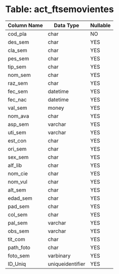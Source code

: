 # Table: act_ftsemovientes

| Column Name | Data Type | Nullable |
|-------------|-----------|----------|
| cod_pla | char | NO |
| des_sem | char | YES |
| cla_sem | char | YES |
| pes_sem | char | YES |
| tip_sem | char | YES |
| nom_sem | char | YES |
| raz_sem | char | YES |
| fec_sem | datetime | YES |
| fec_nac | datetime | YES |
| val_sem | money | YES |
| nom_ava | char | YES |
| asp_sem | varchar | YES |
| uti_sem | varchar | YES |
| est_con | char | YES |
| ori_sem | char | YES |
| sex_sem | char | YES |
| alf_lib | char | YES |
| nom_cie | char | YES |
| nom_vul | char | YES |
| alt_sem | char | YES |
| edad_sem | char | YES |
| pad_sem | char | YES |
| col_sem | char | YES |
| pal_sem | varchar | YES |
| obs_sem | varchar | YES |
| tit_com | char | YES |
| path_foto | char | YES |
| foto_sem | varbinary | YES |
| ID_Uniq | uniqueidentifier | YES |
